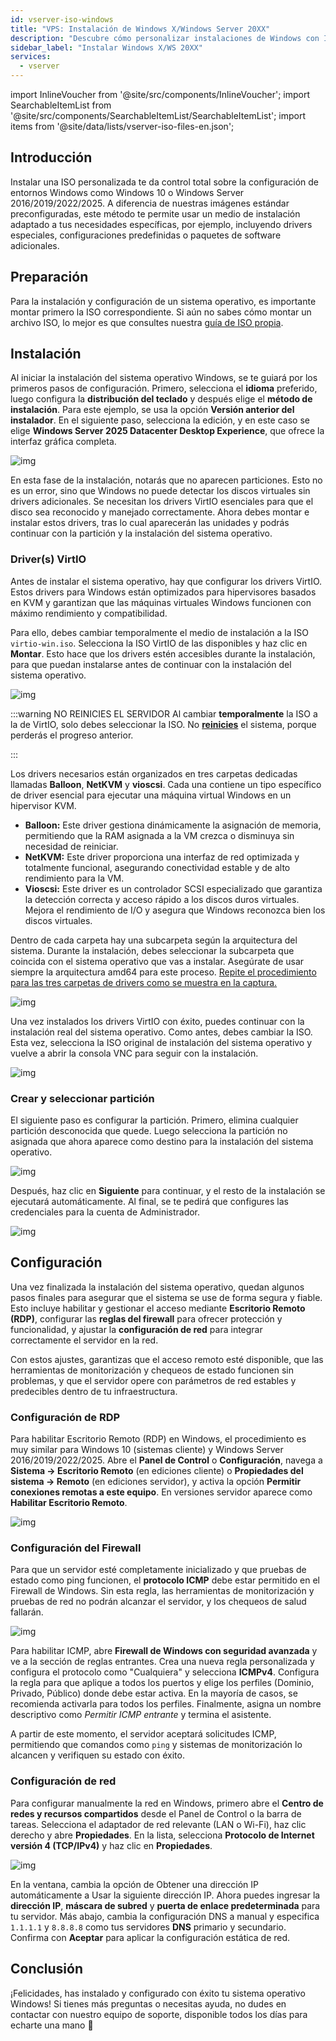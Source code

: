 ```yaml
---
id: vserver-iso-windows
title: "VPS: Instalación de Windows X/Windows Server 20XX"
description: "Descubre cómo personalizar instalaciones de Windows con ISOs a medida para tener control total sobre la configuración y los drivers → Aprende más ahora"
sidebar_label: "Instalar Windows X/WS 20XX"
services:
  - vserver
---
```




import InlineVoucher from '@site/src/components/InlineVoucher';
import SearchableItemList from '@site/src/components/SearchableItemList/SearchableItemList';
import items from '@site/data/lists/vserver-iso-files-en.json';

## Introducción
Instalar una ISO personalizada te da control total sobre la configuración de entornos Windows como Windows 10 o Windows Server 2016/2019/2022/2025. A diferencia de nuestras imágenes estándar preconfiguradas, este método te permite usar un medio de instalación adaptado a tus necesidades específicas, por ejemplo, incluyendo drivers especiales, configuraciones predefinidas o paquetes de software adicionales.

<InlineVoucher />



## Preparación

Para la instalación y configuración de un sistema operativo, es importante montar primero la ISO correspondiente. Si aún no sabes cómo montar un archivo ISO, lo mejor es que consultes nuestra [guía de ISO propia](vserver-iso.md).



## Instalación

Al iniciar la instalación del sistema operativo Windows, se te guiará por los primeros pasos de configuración. Primero, selecciona el **idioma** preferido, luego configura la **distribución del teclado** y después elige el **método de instalación**. Para este ejemplo, se usa la opción **Versión anterior del instalador**. En el siguiente paso, selecciona la edición, y en este caso se elige **Windows Server 2025 Datacenter Desktop Experience**, que ofrece la interfaz gráfica completa.



![img](https://screensaver01.zap-hosting.com/index.php/s/7K227dRoaz5Y4py/download)

En esta fase de la instalación, notarás que no aparecen particiones. Esto no es un error, sino que Windows no puede detectar los discos virtuales sin drivers adicionales. Se necesitan los drivers VirtIO esenciales para que el disco sea reconocido y manejado correctamente. Ahora debes montar e instalar estos drivers, tras lo cual aparecerán las unidades y podrás continuar con la partición y la instalación del sistema operativo.



### Driver(s) VirtIO

Antes de instalar el sistema operativo, hay que configurar los drivers VirtIO. Estos drivers para Windows están optimizados para hipervisores basados en KVM y garantizan que las máquinas virtuales Windows funcionen con máximo rendimiento y compatibilidad.

Para ello, debes cambiar temporalmente el medio de instalación a la ISO `virtio-win.iso`. Selecciona la ISO VirtIO de las disponibles y haz clic en **Montar**. Esto hace que los drivers estén accesibles durante la instalación, para que puedan instalarse antes de continuar con la instalación del sistema operativo.



![img](https://screensaver01.zap-hosting.com/index.php/s/wtZFngf9FofiQ88/download)

:::warning NO REINICIES EL SERVIDOR
Al cambiar **temporalmente** la ISO a la de VirtIO, solo debes seleccionar la ISO. No **<u>reinicies</u>** el sistema, porque perderás el progreso anterior.

:::

Los drivers necesarios están organizados en tres carpetas dedicadas llamadas **Balloon**, **NetKVM** y **vioscsi**. Cada una contiene un tipo específico de driver esencial para ejecutar una máquina virtual Windows en un hipervisor KVM.

- **Balloon:** Este driver gestiona dinámicamente la asignación de memoria, permitiendo que la RAM asignada a la VM crezca o disminuya sin necesidad de reiniciar.  
- **NetKVM:** Este driver proporciona una interfaz de red optimizada y totalmente funcional, asegurando conectividad estable y de alto rendimiento para la VM.  
- **Vioscsi:** Este driver es un controlador SCSI especializado que garantiza la detección correcta y acceso rápido a los discos duros virtuales. Mejora el rendimiento de I/O y asegura que Windows reconozca bien los discos virtuales.  

Dentro de cada carpeta hay una subcarpeta según la arquitectura del sistema. Durante la instalación, debes seleccionar la subcarpeta que coincida con el sistema operativo que vas a instalar. Asegúrate de usar siempre la arquitectura amd64 para este proceso. <u>Repite el procedimiento para las tres carpetas de drivers como se muestra en la captura.</u>

![img](https://screensaver01.zap-hosting.com/index.php/s/fisTox5ziW4Y3tt/download)

Una vez instalados los drivers VirtIO con éxito, puedes continuar con la instalación real del sistema operativo. Como antes, debes cambiar la ISO. Esta vez, selecciona la ISO original de instalación del sistema operativo y vuelve a abrir la consola VNC para seguir con la instalación.

![img](https://screensaver01.zap-hosting.com/index.php/s/QECit2kf66WQF9R/download)



### Crear y seleccionar partición

El siguiente paso es configurar la partición. Primero, elimina cualquier partición desconocida que quede. Luego selecciona la partición no asignada que ahora aparece como destino para la instalación del sistema operativo.

![img](https://screensaver01.zap-hosting.com/index.php/s/tRijdykS6CxyrbA/download)

Después, haz clic en **Siguiente** para continuar, y el resto de la instalación se ejecutará automáticamente. Al final, se te pedirá que configures las credenciales para la cuenta de Administrador.

![img](https://screensaver01.zap-hosting.com/index.php/s/bPzrdmbgYeLGrjJ/download)



## Configuración

Una vez finalizada la instalación del sistema operativo, quedan algunos pasos finales para asegurar que el sistema se use de forma segura y fiable. Esto incluye habilitar y gestionar el acceso mediante **Escritorio Remoto (RDP)**, configurar las **reglas del firewall** para ofrecer protección y funcionalidad, y ajustar la **configuración de red** para integrar correctamente el servidor en la red.

Con estos ajustes, garantizas que el acceso remoto esté disponible, que las herramientas de monitorización y chequeos de estado funcionen sin problemas, y que el servidor opere con parámetros de red estables y predecibles dentro de tu infraestructura.



### Configuración de RDP

Para habilitar Escritorio Remoto (RDP) en Windows, el procedimiento es muy similar para Windows 10 (sistemas cliente) y Windows Server 2016/2019/2022/2025. Abre el **Panel de Control** o **Configuración**, navega a **Sistema → Escritorio Remoto** (en ediciones cliente) o **Propiedades del sistema → Remoto** (en ediciones servidor), y activa la opción **Permitir conexiones remotas a este equipo**. En versiones servidor aparece como **Habilitar Escritorio Remoto**.

![img](https://screensaver01.zap-hosting.com/index.php/s/kcA3bWFHamWRwL8/download)



### Configuración del Firewall

Para que un servidor esté completamente inicializado y que pruebas de estado como ping funcionen, el **protocolo ICMP** debe estar permitido en el Firewall de Windows. Sin esta regla, las herramientas de monitorización y pruebas de red no podrán alcanzar el servidor, y los chequeos de salud fallarán.

![img](https://screensaver01.zap-hosting.com/index.php/s/jyLqA5Ly3iXDPJ5/download)

Para habilitar ICMP, abre **Firewall de Windows con seguridad avanzada** y ve a la sección de reglas entrantes. Crea una nueva regla personalizada y configura el protocolo como "Cualquiera" y selecciona **ICMPv4**. Configura la regla para que aplique a todos los puertos y elige los perfiles (Dominio, Privado, Público) donde debe estar activa. En la mayoría de casos, se recomienda activarla para todos los perfiles. Finalmente, asigna un nombre descriptivo como *Permitir ICMP entrante* y termina el asistente.

A partir de este momento, el servidor aceptará solicitudes ICMP, permitiendo que comandos como `ping` y sistemas de monitorización lo alcancen y verifiquen su estado con éxito.



### Configuración de red

Para configurar manualmente la red en Windows, primero abre el **Centro de redes y recursos compartidos** desde el Panel de Control o la barra de tareas. Selecciona el adaptador de red relevante (LAN o Wi-Fi), haz clic derecho y abre **Propiedades**. En la lista, selecciona **Protocolo de Internet versión 4 (TCP/IPv4)** y haz clic en **Propiedades**.

![img](https://screensaver01.zap-hosting.com/index.php/s/nEGkdE79tDwLszr/download)

En la ventana, cambia la opción de Obtener una dirección IP automáticamente a Usar la siguiente dirección IP. Ahora puedes ingresar la **dirección IP**, **máscara de subred** y **puerta de enlace predeterminada** para tu servidor. Más abajo, cambia la configuración DNS a manual y especifica `1.1.1.1` y `8.8.8.8` como tus servidores **DNS** primario y secundario. Confirma con **Aceptar** para aplicar la configuración estática de red.









## Conclusión

¡Felicidades, has instalado y configurado con éxito tu sistema operativo Windows! Si tienes más preguntas o necesitas ayuda, no dudes en contactar con nuestro equipo de soporte, disponible todos los días para echarte una mano 🙂



<InlineVoucher />